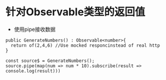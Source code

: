 # 针对Observable类型的返回值
 - 使用pipe接收数据
  ```
  public GenerateNumbers() : Observable<number>{
    return of(2,4,6) //Use mocked responcinstead of real http
  }

  const source$ = GenerateNumbers();
  source.pipe(map(num => num * 10).subscribe(result => console.log(result)))
  ```
